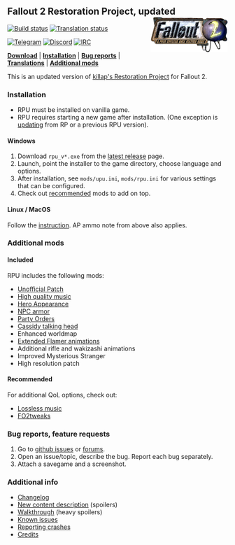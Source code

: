 ## Fallout 2 Restoration Project, updated <a href="#"><img align="right" src="extra/bin/fallout2_logo.png" width="35%" alt="Fallout 2 logo"/></a>

[![Build status](https://github.com/BGforgeNet/Fallout2_Restoration_Project/workflows/build/badge.svg)](https://github.com/BGforgeNet/Fallout2_Restoration_Project/actions?query=workflow%3Abuild)
[![Translation status](https://hive.bgforge.net/widgets/fallout/-/rp/svg-badge.svg)](https://hive.bgforge.net/projects/fallout/rp/)

[![Telegram](https://img.shields.io/badge/telegram-join%20%20%20%20%E2%9D%B1%E2%9D%B1%E2%9D%B1-darkorange?logo=telegram)](https://t.me/bgforge)
[![Discord](https://img.shields.io/discord/420268540700917760?logo=discord&label=discord&color=blue&logoColor=FEE75C)](https://discord.gg/4Yqfggm)
[![IRC](https://img.shields.io/badge/%23IRC-join%20%20%20%20%E2%9D%B1%E2%9D%B1%E2%9D%B1-darkorange)](https://bgforge.net/irc)

[**Download**](https://github.com/BGforgeNet/Fallout2_Restoration_Project/releases/latest)
| [**Installation**](#installation)
| [**Bug reports**](#bug-reports-feature-requests)
| [**Translations**](docs/translations.md)
| [**Additional mods**](#additional-mods)

This is an updated version of [killap's Restoration Project](http://killap.net/) for Fallout 2.

### Installation

- RPU must be installed on vanilla game.
- RPU requires starting a new game after installation. (One exception is [updating](docs/update.md) from RP or a previous RPU version).

#### Windows

1. Download `rpu_v*.exe` from the [latest release](https://github.com/BGforgeNet/Fallout2_Restoration_Project/releases/latest) page.
1. Launch, point the installer to the game directory, choose language and options.
1. After installation, see `mods/upu.ini`, `mods/rpu.ini` for various settings that can be configured.
1. Check out [recommended](#recommended) mods to add on top.

#### Linux / MacOS

Follow the [instruction](docs/linux.md). AP ammo note from above also applies.

### Additional mods

#### Included

RPU includes the following mods:

- [Unofficial Patch](https://github.com/BGforgeNet/Fallout2_Unofficial_Patch)
- [High quality music](https://github.com/BGforgeNet/Fallout2-HQ-music)
- [Hero Appearance](https://github.com/BGforgeNet/Fallout2_Hero_Appearance)
- [NPC armor](https://github.com/BGforgeNet/Fallout2_NPC_Armor)
- [Party Orders](https://github.com/BGforgeNet/Fallout2_Party_Orders)
- [Cassidy talking head](https://github.com/BGforgeNet/Fallout2_Cassidy_Head)
- Enhanced worldmap
- [Extended Flamer animations](https://www.nma-fallout.com/threads/the-extended-flamer-attack-mod.192732/)
- Additional rifle and wakizashi animations
- Improved Mysterious Stranger
- High resolution patch

#### Recommended

For additional QoL options, check out:

- [Lossless music](https://github.com/BGforgeNet/Fallout2-HQ-music)
- [FO2tweaks](https://github.com/BGforgeNet/FO2tweaks)

### Bug reports, feature requests

1. Go to [github issues](https://github.com/BGforgeNet/Fallout2_Restoration_Project/issues) or [forums](https://forums.bgforge.net/viewforum.php?f=39).
2. Open an issue/topic, describe the bug. Report each bug separately.
3. Attach a savegame and a screenshot.

### Additional info

- [Changelog](docs/changelog.md)
- [New content description](https://github.com/BGforgeNet/Fallout2_Restoration_Project/blob/master/docs/rp-new_content.txt) (spoilers)
- [Walkthrough](https://f2rp.bgforge.net/) (heavy spoilers)
- [Known issues](docs/known.md)
- [Reporting crashes](https://github.com/BGforgeNet/Fallout2_Unofficial_Patch/blob/master/docs/crash.md)
- [Credits](docs/credits.md)
